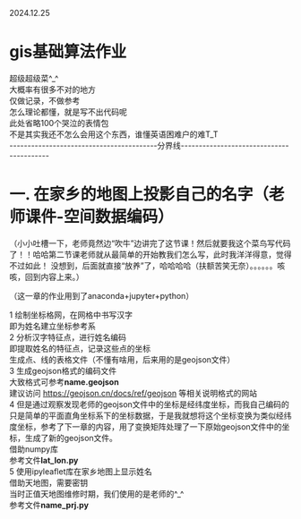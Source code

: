 2024.12.25<br>
# gis基础算法作业<br>
超级超级菜^_^<br>
大概率有很多不对的地方<br>
仅做记录，不做参考<br>
怎么理论都懂，就是写不出代码呢<br>
此处省略100个哭泣的表情包<br>
不是其实我还不怎么会用这个东西，谁懂英语困难户的难T_T<br>
-----------------------------------------分界线-----------------------------------------<br>
# 一. 在家乡的地图上投影自己的名字（老师课件-空间数据编码）<br>
（小小吐槽一下，老师竟然边“吹牛”边讲完了这节课！然后就要我这个菜鸟写代码了！！哈哈第二节课老师就从最简单的开始教我们怎么写，此时我洋洋得意，觉得不过如此！
没想到，后面就直接“放养”了，哈哈哈哈（扶额苦笑无奈）。。。。。。咳咳，回到内容上来。）<br>

（这一章的作业用到了anaconda+jupyter+python）<br>

1 绘制坐标格网，在网格中书写汉字<br>
即为姓名建立坐标参考系<br>
2 分析汉字特征点，进行姓名编码<br>
即提取姓名的特征点，记录这些点的坐标<br>
生成点、线的表格文件（不懂有啥用，后来用的是geojson文件）<br>
3 生成geojson格式的编码文件<br>
大致格式可参考**name.geojson**<br>
建议访问 https://geojson.cn/docs/ref/geojson 等相关说明格式的网站<br>
4 但是通过观察发现老师的geojson文件中的坐标是经纬度坐标，而我自己编码的只是简单的平面直角坐标系下的坐标数据，于是我就想将这个坐标变换为类似经纬度坐标，参考了下一章的内容，用了变换矩阵处理了一下原始geojson文件中的坐标，生成了新的geojson文件。<br>
借助numpy库<br>
参考文件**lat_lon.py**<br>
5 使用ipyleaflet库在家乡地图上显示姓名<br>
借助天地图，需要密钥<br>
当时正值天地图维修时期，我们使用的是老师的^_^<br>
参考文件**name_prj.py**
